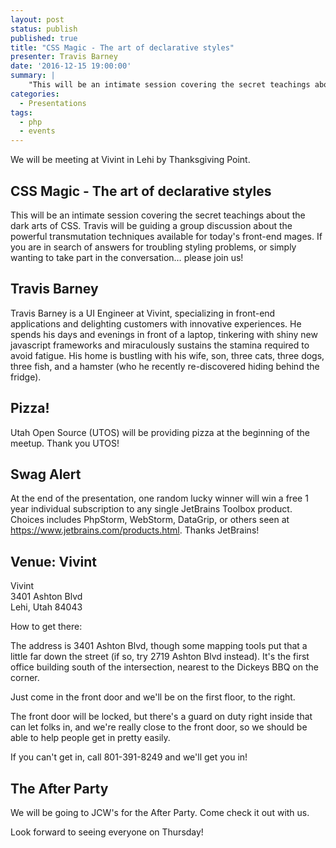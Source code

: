 ```yaml
---
layout: post
status: publish
published: true
title: "CSS Magic - The art of declarative styles"
presenter: Travis Barney
date: '2016-12-15 19:00:00'
summary: |
    "This will be an intimate session covering the secret teachings about the dark arts of CSS. Travis will be guiding a group discussion about the powerful transmutation techniques available for today's front-end mages. If you are in search of answers for troubling styling problems, or simply wanting to take part in the conversation… please join us!"
categories:
  - Presentations
tags:
  - php
  - events
---
```


We will be meeting at Vivint in Lehi by Thanksgiving Point.

## CSS Magic - The art of declarative styles

This will be an intimate session covering the secret teachings about the dark arts of CSS. Travis will be guiding a group discussion about the powerful transmutation techniques available for today's front-end mages. If you are in search of answers for troubling styling problems, or simply wanting to take part in the conversation… please join us!

## Travis Barney

Travis Barney is a UI Engineer at Vivint, specializing in front-end applications and delighting customers with innovative experiences. He spends his days and evenings in front of a laptop, tinkering with shiny new javascript frameworks and miraculously sustains the stamina required to avoid fatigue. His home is bustling with his wife, son, three cats, three dogs, three fish, and a hamster (who he recently re-discovered hiding behind the fridge).

## Pizza!

Utah Open Source (UTOS) will be providing pizza at the beginning of the meetup. Thank you UTOS!

## Swag Alert

At the end of the presentation, one random lucky winner will win a free 1 year individual subscription to any single JetBrains Toolbox product. Choices includes PhpStorm, WebStorm, DataGrip, or others seen at https://www.jetbrains.com/products.html. Thanks JetBrains!

## Venue: Vivint

Vivint<br/>
3401 Ashton Blvd<br/>
Lehi, Utah 84043

How to get there:

The address is 3401 Ashton Blvd, though some mapping tools put that a little far down the street (if so, try 2719 Ashton Blvd instead). It's the first office building south of the intersection, nearest to the Dickeys BBQ on the corner.

Just come in the front door and we'll be on the first floor, to the right.

The front door will be locked, but there's a guard on duty right inside that can let folks in, and we're really close to the front door, so we should be able to help people get in pretty easily.

If you can't get in, call 801-391-8249 and we'll get you in!

## The After Party

We will be going to JCW's for the After Party. Come check it out with us.

Look forward to seeing everyone on Thursday!
